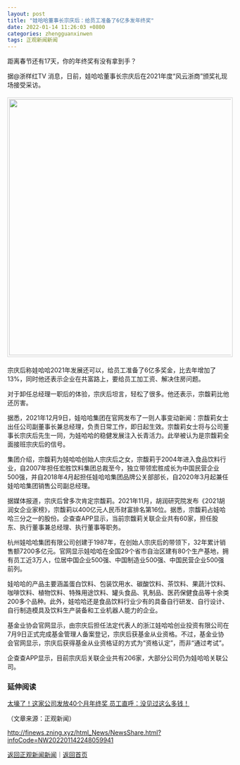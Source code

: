 ```yaml
---
layout: post
title: "娃哈哈董事长宗庆后：给员工准备了6亿多发年终奖"
date: 2022-01-14 11:26:03 +0800
categories: zhengguanxinwen
tags: 正观新闻新闻
---
```

<p>距离春节还有17天，你的年终奖有没有拿到手？</p><p>据@浙样红TV 消息，日前，娃哈哈董事长宗庆后在2021年度“风云浙商”颁奖礼现场接受采访。</p><center><img src="https://dfscdn.dfcfw.com/download/D25192944605360274747_w640h426.jpg" width="580" emheight="362" style="border:#d1d1d1 1px solid;padding:3px;margin:5px 0;" /></center><p>宗庆后称娃哈哈2021年发展还可以，给员工准备了6亿多奖金，比去年增加了13%，同时他还表示企业在共富路上，要给员工加工资、解决住房问题。</p><p>对于卸任总经理一职后的体验，宗庆后坦言，轻松了很多。他还表示，宗馥莉比他还厉害。</p><p>据悉，2021年12月9日，娃哈哈集团在官网发布了一则人事变动新闻：宗馥莉女士出任公司副董事长兼总经理，负责日常工作，即日起生效。宗馥莉女士将与公司董事长宗庆后先生一同，为娃哈哈的稳健发展注入长青活力。此举被认为是宗馥莉全面接班宗庆后的信号。</p><p>集团介绍，宗馥莉为娃哈哈创始人宗庆后之女，宗馥莉于2004年进入食品饮料行业，自2007年担任宏胜饮料集团总裁至今，独立带领宏胜成长为中国民营企业500强，并自2018年4月起担任娃哈哈集团品牌公关部部长，自2020年3月起兼任娃哈哈集团销售公司副总经理。</p><p>据媒体报道，宗庆后曾多次肯定宗馥莉。2021年11月，胡润研究院发布《2021胡润女企业家榜》，宗馥莉以400亿元人民币财富排名第16位。据悉，宗馥莉占娃哈哈三分之一的股份。企查查APP显示，当前宗馥莉关联企业共有60家，担任股东、执行董事兼总经理、执行董事等职务。</p><p>杭州娃哈哈集团有限公司创建于1987年，在创始人宗庆后的带领下，32年累计销售额7200多亿元。官网显示娃哈哈在全国29个省市自治区建有80个生产基地，拥有员工近3万人，位居中国企业500强、中国制造业500强、中国民营企业500强前列。</p><p>娃哈哈的产品主要涵盖蛋白饮料、包装饮用水、碳酸饮料、茶饮料、果蔬汁饮料、咖啡饮料、植物饮料、特殊用途饮料、罐头食品、乳制品、医药保健食品等十余类200多个品种。此外，娃哈哈还是食品饮料行业少有的具备自行研发、自行设计、自行制造模具及饮料生产装备和工业机器人能力的企业。</p><p>基金业协会官网显示，由宗庆后担任法定代表人的浙江娃哈哈创业投资有限公司在7月9日正式完成基金管理人备案登记，宗庆后获基金从业资格。不过，基金业协会官网显示，宗庆后获得基金从业资格证的方式为“资格认定”，而非“通过考试”。</p><p>企查查APP显示，目前宗庆后关联企业共有206家，大部分公司仍为娃哈哈关联公司。</p><h3 class="emh3"><span></span>延伸阅读</h3><p><span></span><a href="https://finance.eastmoney.com/a/202112302231585667.html">太壕了！这家公司发放40个月年终奖 员工直呼：没见过这么多钱！</a><br /></p><p class="em_media">（文章来源：正观新闻）</p>

<http://finews.zning.xyz/html_News/NewsShare.html?infoCode=NW202201142248059941>

[返回正观新闻新闻](//finews.withounder.com/category/zhengguanxinwen.html)｜[返回首页](//finews.withounder.com/)